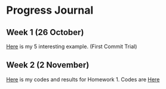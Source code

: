 # Progress Journal

## Week 1 (26 October)

[Here](files/example_homework_0.html) is my 5 interesting example. (First Commit Trial)

## Week 2 (2 November)

[Here](files/HW1.html) is my codes and results for Homework 1. Codes are [Here](codes/HW1.Rmd)